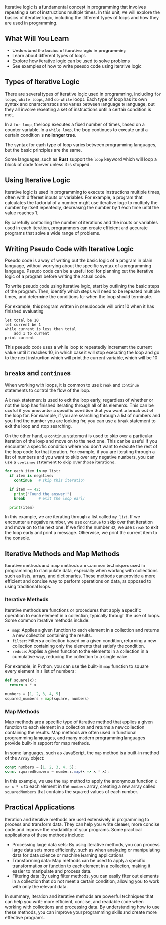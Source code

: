 Iterative logic is a fundamental concept in programming that involves repeating a set of instructions multiple times. In this unit, we will explore the basics of iterative logic, including the different types of loops and how they are used in programming.

## What Will You Learn

- Understand the basics of iterative logic in programming
- Learn about different types of loops
- Explore how iterative logic can be used to solve problems
- See examples of how to write pseudo code using iterative logic

## Types of Iterative Logic

There are several types of iterative logic used in programming, including `for loops`, `while loops`, and `do-while` loops. Each type of loop has its own syntax and characteristics and varies between language to language, but they all involve repeating a set of instructions until a certain condition is met.

In a `for loop`, the loop executes a fixed number of times, based on a counter variable. In a `while loop`, the loop continues to execute until a certain condition is **no longer true**.

The syntax for each type of loop varies between programming languages, but the basic principles are the same.

Some languages, such as ********Rust******** support the `loop` keyword which will loop a block of code forever unless it is stopped.

## Using Iterative Logic

Iterative logic is used in programming to execute instructions multiple times, often with different inputs or variables. For example, a program that calculates the factorial of a number might use iterative logic to multiply the number by itself repeatedly, decreasing the number by 1 each time until the value reaches 1.

By carefully controlling the number of iterations and the inputs or variables used in each iteration, programmers can create efficient and accurate programs that solve a wide range of problems.

## Writing Pseudo Code with Iterative Logic

Pseudo code is a way of writing out the basic logic of a program in plain language, without worrying about the specific syntax of a programming language. Pseudo code can be a useful tool for planning out the iterative logic of a program before writing the actual code.

To write pseudo code using iterative logic, start by outlining the basic steps of the program. Then, identify which steps will need to be repeated multiple times, and determine the conditions for when the loop should terminate.

For example, this program written in pseudocode will print 10 when it has finished evaluating

```
let total be 10
let current be 1
while current is less than total
	add 1 to current
print current

```

This pseudo code uses a while loop to repeatedly increment the current value until it reaches 10, in which case it will stop executing the loop and go to the next instruction which will print the current variable, which will be 10

## `break`s and `continue`s

When working with loops, it is common to use `break` and `continue` statements to control the flow of the loop.

A `break` statement is used to exit the loop early, regardless of whether or not the loop has finished iterating through all of its elements. This can be useful if you encounter a specific condition that you want to break out of the loop for. For example, if you are searching through a list of numbers and you find the number you are looking for, you can use a `break` statement to exit the loop and stop searching.

On the other hand, a `continue` statement is used to skip over a particular iteration of the loop and move on to the next one. This can be useful if you encounter a specific condition where you don't want to execute the rest of the loop code for that iteration. For example, if you are iterating through a list of numbers and you want to skip over any negative numbers, you can use a `continue` statement to skip over those iterations.

```python
for each item in my_list:
  if item is negative:
    continue   # skip this iteration

  if item == 42:
    print("Found the answer!")
    break      # exit the loop early

  print(item)
```

In this example, we are iterating through a list called `my_list`. If we encounter a negative number, we use `continue` to skip over that iteration and move on to the next one. If we find the number `42`, we use `break` to exit the loop early and print a message. Otherwise, we print the current item to the console.

## Iterative Methods and Map Methods

Iterative methods and map methods are common techniques used in programming to manipulate data, especially when working with collections such as lists, arrays, and dictionaries. These methods can provide a more efficient and concise way to perform operations on data, as opposed to using traditional loops.

### Iterative Methods

Iterative methods are functions or procedures that apply a specific operation to each element in a collection, typically through the use of loops. Some common iterative methods include:

- `map`: Applies a given function to each element in a collection and returns a new collection containing the results.
- `filter`: Filters a collection based on a given condition, returning a new collection containing only the elements that satisfy the condition.
- `reduce`: Applies a given function to the elements in a collection in a cumulative way, reducing the collection to a single value.

For example, in Python, you can use the built-in `map` function to square every element in a list of numbers:

```python
def square(x):
  return x * x

numbers = [1, 2, 3, 4, 5]
squared_numbers = map(square, numbers)
```

### Map Methods

Map methods are a specific type of iterative method that applies a given function to each element in a collection and returns a new collection containing the results. Map methods are often used in functional programming languages, and many modern programming languages provide built-in support for map methods.

In some languages, such as JavaScript, the `map` method is a built-in method of the `Array` object:

```javascript
const numbers = [1, 2, 3, 4, 5];
const squaredNumbers = numbers.map(x => x * x);
```

In this example, we use the `map` method to apply the anonymous function `x => x * x` to each element in the `numbers` array, creating a new array called `squaredNumbers` that contains the squared values of each number.

## Practical Applications

Iteration and iterative methods are used extensively in programming to process and transform data. They can help you write cleaner, more concise code and improve the readability of your programs. Some practical applications of these methods include:

- Processing large data sets: By using iterative methods, you can process large data sets more efficiently, such as when analyzing or manipulating data for data science or machine learning applications.
- Transforming data: Map methods can be used to apply a specific transformation or function to each element in a collection, making it easier to manipulate and process data.
- Filtering data: By using filter methods, you can easily filter out elements in a collection that do not meet a certain condition, allowing you to work with only the relevant data.

In summary, Iteration and iterative methods are powerful techniques that can help you write more efficient, concise, and readable code when working with collections and processing data. By understanding how to use these methods, you can improve your programming skills and create more effective programs.